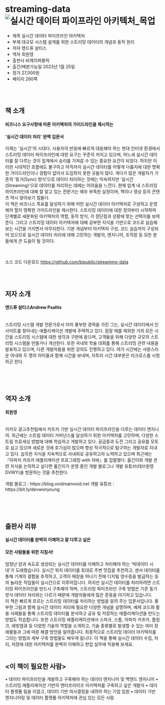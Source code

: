 
# streaming-data![실시간 데이터 파이프라인 아키텍처_목업](https://user-images.githubusercontent.com/21074282/214747359-fbd49260-e65f-4574-b12b-1ec1ce923f48.jpg)

- 제목 실시간 데이터 파이프라인 아키텍처<br>
- 부제 대규모 시스템 설계를 위한 스트리밍 데이터의 개념과 동작 원리<br>
- 저자 앤드류 살티스<br>
- 역자 최원영<br>
- 출판사 비제이퍼블릭<br>
- 출간/배본가능일 2023년 1월 25일<br>
- 정가 27,000원<br>
- 페이지 260쪽<br>

<br><br>
## 책 소개
<h4>비즈니스 요구사항에 따른 아키텍처의 가이드라인을 제시하는</h4>
<h4>'실시간 데이터 처리' 완벽 입문서</h4>

이제는 '실시간'의 시대다. 사용자의 반응에 빠르게 대응해야 하는 현대 인터넷 환경에서 스트리밍 데이터 파이프라인에 대한 요구는 꾸준히 커지고 있으며, 어느새 실시간 데이터를 잘 다루는 것이 업계에서 승리를 가져갈 수 있는 중요한 요건이 되었다. 하지만 이러한 시대적인 흐름에도 불구하고 아직까지 실시간 데이터를 어떻게 다룰지에 대한 명확한 가이드라인이나 경험이 없어서 도입하지 못한 곳들이 많다. 게다가 많은 개발자가 기존의 ‘동기(Sync) 방식’으로 데이터 처리하는 것에는 익숙하지만 ‘실시간(Streaming)’으로 데이터를 처리하는 데에는 어려움을 느낀다. 현재 업계 내 스트리밍 파이프라인에 대해 잘 알고 있는 전문가는 매우 부족한 실정이며, 책이나 영상 등의 콘텐츠 역시 찾아보기 힘들다.
<br>
이 책은 비즈니스 목표를 달성하기 위해 어떤 실시간 데이터 아키텍처로 구성하고 운영해야 할지 명확한 가이드라인을 제시한다. 스트리밍 데이터에 대한 정의부터 시작하여 단계별로 세분화된 아키텍처의 역할, 동작 방식, 각 장단점과 상황에 맞는 선택지를 보여준다. 그리고 스트리밍 데이터 아키텍처에 대해 공부한 지식을 기반으로 코드로 실습해 보는 시간을 가지면서 마무리한다. 기본 개념부터 아키텍처 구성, 코드 실습까지 구성되어 있으므로 실시간 데이터 처리에 대해 고민하는 개발자, 엔지니어, 조직장 등 모든 분들에게 큰 도움이 될 것이다.

<br><br>
소스 코드 다운로드 https://github.com/bjpublic/streaming-data


<br><br>
## 저자 소개

<h4>앤드류 살티스Andrew Psaltis</h4>
<br>
스트리밍 시스템 개발 전문가로서 이미 풍부한 경력을 가진 그는, 실시간 데이터에서 인사이트를 찾아내는 애플리케이션 개발에 주력하고 있다. 잠잘 때를 제외한 거의 모든 시간을 스트리밍 시스템에 대한 생각과 구현에 쏟으며, 고객들을 위해 다양한 규모의 스트리밍 시스템을 만들거나 개선한다. 또한 국내외 학술 대회를 통해 스트리밍 관련 내용을 발표하고 있으며, 다른 개발자들을 위한 강의도 진행하고 있다. 여가 시간에는 사랑스러운 아내와 두 명의 아이들과 함께 시간을 보내며, 자투리 시간 대부분은 라크로스를 시청하곤 한다.

<br><br><br>
## 역자 소개

<h4>최원영</h4>
<br>
카카오 광고추천팀에서 카프카 기반 실시간 데이터 파이프라인을 다루는 데이터 엔지니어. 최근에는 스트림 데이터 거버넌스를 달성하기 위한 아키텍처를 고민하며, 다양한 스트림 프로세싱 방법에 대해 학습하고 개발하고 있다. 궁금증과 도전 그리고 공유를 모토로 삼고 있으며 새로운 것에 호기심이 많으며 항상 적극적으로 탐구하는 개발자로 지내고 있다. 습득한 지식을 지속적으로 사내외로 공유하고자 노력하고 있으며 최근에는 『아파치 카프카 애플리케이션 프로그래밍 with 자바』를 집필했다. 옮긴이와 개발 관련 지식을 논의하고 싶다면 옮긴이가 운영 중인 개발 블로그나 개발 유튜브(데브원영 DVWY)을 방문하는 것을 추천한다.
<br><br>
개발 블로그 : https://blog.voidmainvoid.net
개발 유튜브 : https://bit.ly/devwonyoung

  
<br><br><br>
## 출판사 리뷰
<h4>실시간 데이터를 완벽히 이해하고 잘 다루고 싶은</h4>
<h4>모든 사람들을 위한 지침서!</h4>

엄청난 양과 속도로 생성되는 실시간 데이터를 이해하고 처리해야 하는 '빅데이터 시대'가 도래했습니다. 실시간 위치 데이터를 토대로 주변 맛집을 추천하고, 센서 데이터를 통해 기계의 결함을 추적하고, 고객이 매장을 떠나기 전에 디지털 영수증을 발급하는 등의 놀라운 작업들이 실시간으로 이루어집니다. 하지만 실시간 데이터를 처리하려면 스트리밍 파이프라인을 반드시 구축해야 하며, 스트리밍 파이프라인 구축 방법은 기존 동기 방식 데이터 처리와는 다르기 때문에 개발자들에게 많은 혼동을 야기하고 있습니다.
<br>
이 책은 빠르게 흐르는 스트리밍 데이터를 처리하는 방법을 알려 주는 입문서입니다.  풍부한 그림과 함께 실시간 데이터 처리에 필요한 다양한 개념을 설명하며, 예제 코드와 활용 사례들을 통해 스트리밍 데이터를 분석하고 공유 및 저장하는 애플리케이션을 만드는 방법도 학습합니다. 또한 스트리밍 애플리케이션에서 스파크, 스톰, 아파치 카프카, 플링크, 레빗엠큐 등 다양한 기술의 역할을 소개하고, 기술 종류별로 발생할 수 있는 여러 장애물들과 그에 따른 해결 방안을 알려줍니다. 최종적으로 스트리밍 데이터 아키텍처를 그리는 방법과 세부 구축 방법들도 배우게 됩니다. 이 책을 통해 실시간 데이터 수집, 처리, 저장에 대한 아키텍처를 완벽히 이해하고 현업 실무에 적용해 보세요.
<br><br>
## <이 책이 필요한 사람>
• 데이터 파이프라인을 개발하고 구축해야 하는 데이터 엔지니어 및 백엔드 엔지니어
• 스트리밍 애플리케이션 기반의 엔터프라이즈 아키텍처를 구축하고 싶은 개발자
• 데이터 플랫폼 팀을 이끌고, 데이터 기반 의사결정을 내려야 하는 기업 임원
• 데이터 기반 엔지니어링 및 데이터 플랫폼 아키텍처에 관심 있는 모든 사람
